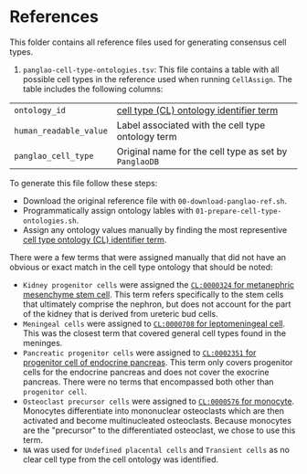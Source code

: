# References

This folder contains all reference files used for generating consensus cell types. 

1. `panglao-cell-type-ontologies.tsv`: This file contains a table with all possible cell types in the reference used when running `CellAssign`. 
The table includes the following columns: 

|  |   |
| --- | --- | 
| `ontology_id` | [cell type (CL) ontology identifier term](https://www.ebi.ac.uk/ols4/ontologies/cl) | 
| `human_readable_value` | Label associated with the cell type ontology term |
| `panglao_cell_type` | Original name for the cell type as set by `PanglaoDB` | 

To generate this file follow these steps: 

- Download the original reference file with `00-download-panglao-ref.sh`. 
- Programmatically assign ontology lables with `01-prepare-cell-type-ontologies.sh`. 
- Assign any ontology values manually by finding the most representive [cell type ontology (CL) identifier term](https://www.ebi.ac.uk/ols4/ontologies/cl). 

There were a few terms that were assigned manually that did not have an obvious or exact match in the cell type ontology that should be noted: 

- `Kidney progenitor cells` were assigned the [`CL:0000324` for metanephric mesenchyme stem cell](https://www.ebi.ac.uk/ols4/ontologies/cl/classes/http%253A%252F%252Fpurl.obolibrary.org%252Fobo%252FCL_0000324). 
This term refers specifically to the stem cells that ultimately comprise the nephron, but does not account for the part of the kidney that is derived from ureteric bud cells. 
- `Meningeal cells` were assigned to [`CL:0000708` for leptomeningeal cell](https://www.ebi.ac.uk/ols4/ontologies/cl/classes/http%253A%252F%252Fpurl.obolibrary.org%252Fobo%252FCL_0000708). 
This was the closest term that covered general cell types found in the meninges. 
- `Pancreatic progenitor cells` were assigned to [`CL:0002351` for progenitor cell of endocrine pancreas](https://www.ebi.ac.uk/ols4/ontologies/cl/classes/http%253A%252F%252Fpurl.obolibrary.org%252Fobo%252FCL_0002351). 
This term only covers progenitor cells for the endocrine pancreas and does not cover the exocrine pancreas. 
There were no terms that encompassed both other than `progenitor cell`. 
- `Osteoclast precursor cells` were assigned to [`CL:0000576` for monocyte](https://www.ebi.ac.uk/ols4/ontologies/cl/classes/http%253A%252F%252Fpurl.obolibrary.org%252Fobo%252FCL_0000576).
Monocytes differentiate into mononuclear osteoclasts which are then activated and become multinucleated osteoclasts. 
Because monocytes are the "precursor" to the differentiated osteoclast, we chose to use this term. 
- `NA` was used for `Undefined placental cells` and `Transient cells` as no clear cell type from the cell ontology was identified. 
